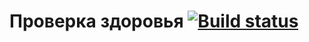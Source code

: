 # Проверка здоровья [![Build status](https://ci.appveyor.com/api/projects/status/w7o3e7uf0gt87ar9?svg=true)](https://ci.appveyor.com/project/kos4/ajs-homeworks-test-ci-clear-functions)
